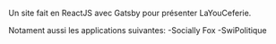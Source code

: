 Un site fait en ReactJS avec Gatsby pour présenter LaYouCeferie.

Notament aussi les applications suivantes:
-Socially Fox
-SwiPolitique
